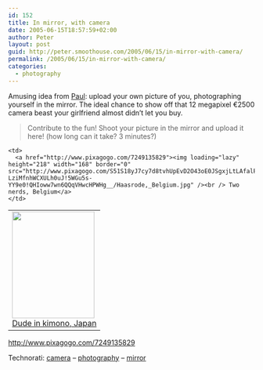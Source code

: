 ```yaml
---
id: 152
title: In mirror, with camera
date: 2005-06-15T18:57:59+02:00
author: Peter
layout: post
guid: http://peter.smoothouse.com/2005/06/15/in-mirror-with-camera/
permalink: /2005/06/15/in-mirror-with-camera/
categories:
  - photography
---
```

Amusing idea from [Paul](http://www.pixagogo.com/paulcarpentier): upload your own picture of you, photographing yourself in the mirror. The ideal chance to show off that 12 megapixel &euro;2500 camera beast your girlfriend almost didn&#8217;t let you buy.

> Contribute to the fun! Shoot your picture in the mirror and upload it here! (how long can it take? 3 minutes?)

<table border="0">
  <tr>
    <td>
      <a href="http://www.pixagogo.com/7249135829"><img loading="lazy" height="218" width="168" border="0" src="http://www.pixagogo.com/S5wR-n6vxosKwZXXVWxLF4suUdUMm5e3Ubj6E00KW90wVve!EXWrtYNGHR!mosMlrLbaga9!1OttFPxaTgKJG493I0XhR8uRBGj-MZp6htgNIqtKYUqmjWX8IF1rNfchqT783XkBfS79E_/Asaba_hotel_Shizuoka_Japan_in_kimono.jpg" border="0" /><br /> Dude in kimono, Japan</a>
    </td>
    
    <td>
      <a href="http://www.pixagogo.com/7249135829"><img loading="lazy" height="218" width="168" border="0" src="http://www.pixagogo.com/S51S18yJ7cy7d8tvhUpEvD2O43oE0JSgxjLtLAfalPreWxF5MWAGUKuGIKImPkPDtCr-LziMfnhWCXULh0uJ!5WGu5s-YY9e0!QHIoww7wn6QQqVHwcHPWHg__/Haasrode,_Belgium.jpg" /><br /> Two nerds, Belgium</a>
    </td>
  </tr>
</table>

<http://www.pixagogo.com/7249135829>

Technorati: <a href="http://technorati.com/tag/camera" rel="tag">camera</a> &#8211; <a href="http://technorati.com/tag/photography" rel="tag">photography</a> &#8211; <a href="http://technorati.com/tag/mirror" rel="tag">mirror</a>